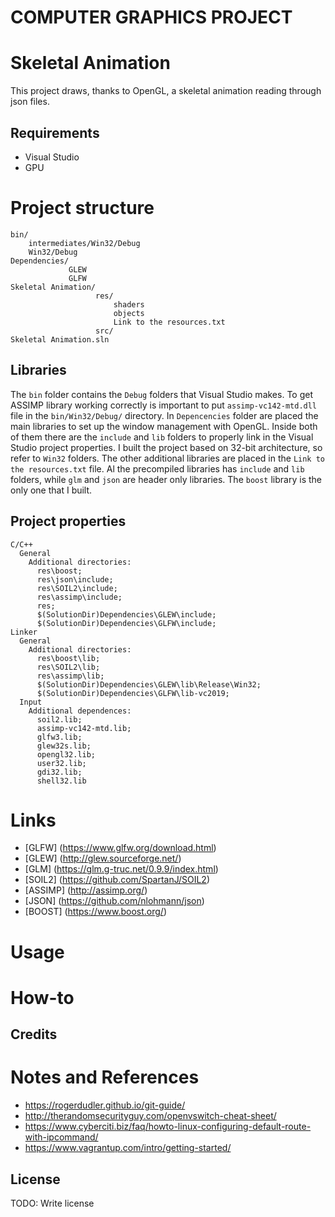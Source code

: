 # COMPUTER GRAPHICS PROJECT
# Skeletal Animation

This project draws, thanks to OpenGL, a skeletal animation reading through json files.

## Requirements
 - Visual Studio
 - GPU
 
# Project structure
```
bin/
    intermediates/Win32/Debug
    Win32/Debug
Dependencies/
             GLEW
             GLFW
Skeletal Animation/
                   res/
                       shaders
                       objects
                       Link to the resources.txt
                   src/
Skeletal Animation.sln
```

## Libraries
The `bin` folder contains the `Debug` folders that Visual Studio makes. To get ASSIMP library working correctly is important to put `assimp-vc142-mtd.dll` file in the `bin/Win32/Debug/` directory.
In `Depencencies` folder are placed the main libraries to set up the window management with OpenGL. Inside both of them there are the `include` and `lib` folders to properly link in the Visual Studio project properties. I built the project based on 32-bit architecture, so refer to `Win32` folders.
The other additional libraries are placed in the `Link to the resources.txt` file. Al the precompiled libraries has `include` and `lib` folders, while `glm` and `json` are header only libraries.
The `boost` library is the only one that I built.

## Project properties
```
C/C++
  General
    Additional directories:
      res\boost;
      res\json\include;
      res\SOIL2\include;
      res\assimp\include;
      res;
      $(SolutionDir)Dependencies\GLEW\include;
      $(SolutionDir)Dependencies\GLFW\include;
Linker
  General
    Additional directories:
      res\boost\lib;
      res\SOIL2\lib;
      res\assimp\lib;
      $(SolutionDir)Dependencies\GLEW\lib\Release\Win32;
      $(SolutionDir)Dependencies\GLFW\lib-vc2019;
  Input
    Additional dependences:
      soil2.lib;
      assimp-vc142-mtd.lib;
      glfw3.lib;
      glew32s.lib;
      opengl32.lib;
      user32.lib;
      gdi32.lib;
      shell32.lib
```

# Links
 - [GLFW]   (https://www.glfw.org/download.html)
 - [GLEW]   (http://glew.sourceforge.net/)
 - [GLM]    (https://glm.g-truc.net/0.9.9/index.html)
 - [SOIL2]  (https://github.com/SpartanJ/SOIL2)
 - [ASSIMP] (http://assimp.org/)
 - [JSON]   (https://github.com/nlohmann/json)
 - [BOOST]  (https://www.boost.org/)
 
# Usage

# How-to


## Credits

# Notes and References
- https://rogerdudler.github.io/git-guide/
- http://therandomsecurityguy.com/openvswitch-cheat-sheet/
- https://www.cyberciti.biz/faq/howto-linux-configuring-default-route-with-ipcommand/
- https://www.vagrantup.com/intro/getting-started/

## License
TODO: Write license

